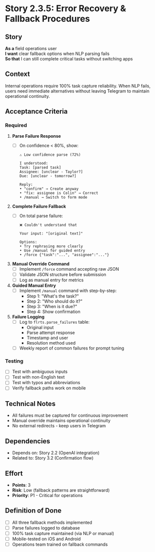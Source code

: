 # Story 2.3.5: Error Recovery & Fallback Procedures

## Story

**As a** field operations user  
**I want** clear fallback options when NLP parsing fails  
**So that** I can still complete critical tasks without switching apps

## Context

Internal operations require 100% task capture reliability. When NLP fails, users need immediate alternatives without leaving Telegram to maintain operational continuity.

## Acceptance Criteria

### Required

1. **Parse Failure Response**
   - [ ] On confidence < 80%, show:

     ```
     ⚠️ Low confidence parse (72%)
     
     I understood:
     Task: [parsed task]
     Assignee: [unclear - Taylor?]
     Due: [unclear - tomorrow?]
     
     Reply:
     • "confirm" → Create anyway
     • "fix: assignee is Colin" → Correct
     • /manual → Switch to form mode
     ```

2. **Complete Failure Fallback**
   - [ ] On total parse failure:

     ```
     ❌ Couldn't understand that
     
     Your input: "[original text]"
     
     Options:
     • Try rephrasing more clearly
     • Use /manual for guided entry
     • /force {"task":"...", "assignee":"..."}
     ```

3. **Manual Override Command**
   - [ ] Implement `/force` command accepting raw JSON
   - [ ] Validate JSON structure before submission
   - [ ] Log as manual entry for metrics

4. **Guided Manual Entry**
   - [ ] Implement `/manual` command with step-by-step:
     - Step 1: "What's the task?"
     - Step 2: "Who should do it?"
     - Step 3: "When is it due?"
     - Step 4: Show confirmation

5. **Failure Logging**
   - [ ] Log to `flrts.parse_failures` table:
     - Original input
     - Parse attempt response
     - Timestamp and user
     - Resolution method used
   - [ ] Weekly report of common failures for prompt tuning

### Testing

- [ ] Test with ambiguous inputs
- [ ] Test with non-English text
- [ ] Test with typos and abbreviations
- [ ] Verify fallback paths work on mobile

## Technical Notes

- All failures must be captured for continuous improvement
- Manual override maintains operational continuity
- No external redirects - keep users in Telegram

## Dependencies

- Depends on: Story 2.2 (OpenAI integration)
- Related to: Story 3.2 (Confirmation flow)

## Effort

- **Points**: 3
- **Risk**: Low (fallback patterns are straightforward)
- **Priority**: P1 - Critical for operations

## Definition of Done

- [ ] All three fallback methods implemented
- [ ] Parse failures logged to database
- [ ] 100% task capture maintained (via NLP or manual)
- [ ] Mobile-tested on iOS and Android
- [ ] Operations team trained on fallback commands
